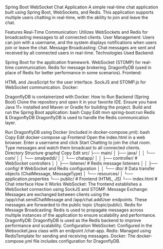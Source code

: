 Spring Boot WebSocket Chat Application
A simple real-time chat application built using Spring Boot, WebSockets, and Redis. This application supports multiple users chatting in real-time, with the ability to join and leave the chat.

Features
Real-Time Communication: Utilizes WebSockets and Redis for broadcasting messages to all connected clients.
User Management: Users can join with a username, and the system displays notifications when users join or leave the chat.
Message Broadcasting: Chat messages are sent and received by all connected users in real-time.
Technologies Used
Backend:

Spring Boot for the application framework.
WebSocket (STOMP) for real-time communication.
Redis for message brokering.
DragonflyDB (used in place of Redis for better performance in some scenarios).
Frontend:

HTML and JavaScript for the user interface.
SockJS and STOMP.js for WebSocket communication.
Docker:

DragonflyDB is containerized with Docker.
How to Run
Backend (Spring Boot)
Clone the repository and open it in your favorite IDE.
Ensure you have Java 11+ installed and Maven or Gradle for building the project.
Build and run the Spring Boot application:
bash
Copy
Edit
mvn spring-boot:run
Redis & DragonflyDB
DragonflyDB is used to handle the Redis communication layer.

Run DragonflyDB using Docker (included in docker-compose.yml):
bash
Copy
Edit
docker-compose up
Frontend
Open the index.html in a web browser.
Enter a username and click Start Chatting to join the chat room.
Type messages and watch them broadcast to all connected clients.
Directory Structure
graphql
Copy
Edit
src/
  ├── main/
  │   ├── java/
  │   │   └── com/
  │   │       └── smalpeddi/
  │   │           └── chatapp/
  │   │               ├── controller/      # WebSocket controllers
  │   │               ├── listener/        # Redis message listeners
  │   │               ├── config/          # WebSocket and Redis configuration
  │   │               └── dto/             # Data transfer objects (ChatMessage, MessageType)
  │   └── resources/
  │       └── application.properties
  └── public/                    # Frontend (HTML, JS)
      └── index.html              # Chat interface
How it Works
WebSocket: The frontend establishes a WebSocket connection using SockJS and STOMP.
Message Exchange: Messages are exchanged between clients using the /app/chat.sendChatMessage and /app/chat.addUser endpoints. These messages are forwarded to the public topic (/topic/public).
Redis for Message Broadcasting: Redis is used to propagate messages across multiple instances of the application to ensure scalability and performance.
DragonflyDB: DragonflyDB is used as the Redis backend to improve performance and scalability.
Configuration
WebSocket: Configured in the Websocket.java class with an endpoint /chat-app.
Redis: Managed using RedisTemplate for sending and receiving messages.
Docker: The docker-compose.yml file includes configuration for DragonflyDB.
